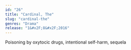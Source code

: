 ```yaml
---
id: "26"
title: "Cardinal, The"
slug: "cardinal-the"
genres: "Drama"
release: "1&#x2F;8&#x2F;2016"
---
```


Poisoning by oxytocic drugs, intentional self-harm, sequela

